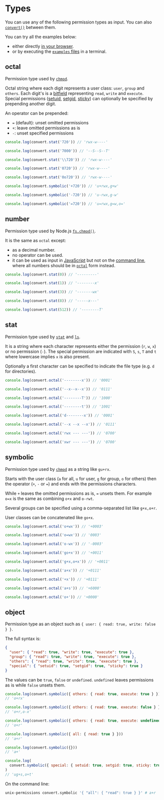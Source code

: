 # Types

You can use any of the following permission types as input. You can also
[`convert()`](API.md#convertoctalnumberstatsymbolicobjectpermission) between them.

You can try all the examples below:

- either directly [in your browser](https://repl.it/@ehmicky/unix-permissions).
- or by executing the [`examples` files](../examples/README.md) in a terminal.

## octal

Permission type used by [`chmod`](https://linux.die.net/man/1/chmod).

Octal string where each digit represents a user class: `user`, `group` and
`others`. Each digit's is a [bitfield](https://en.wikipedia.org/wiki/Bit_field)
representing `read`, `write` and `execute`. Special permissions
([setuid](https://en.wikipedia.org/wiki/Setuid),
[setgid](https://en.wikipedia.org/wiki/Setuid),
[sticky](https://en.wikipedia.org/wiki/Sticky_bit)) can optionally be
specified by prepending another digit.

An operator can be prepended:

- `=` (default): unset omitted permissions
- `+`: leave omitted permissions as is
- `-`: unset specified permissions

<!-- eslint-disable line-comment-position, no-inline-comments -->

```js
console.log(convert.stat('720')) // 'rwx-w----'

console.log(convert.stat('7000')) // '--S--S--T'

console.log(convert.stat('\\720')) // 'rwx-w----'

console.log(convert.stat('0720')) // 'rwx-w----'

console.log(convert.stat('0o720')) // 'rwx-w----'

console.log(convert.symbolic('+720')) // 'u+rwx,g+w'

console.log(convert.symbolic('-720')) // 'u-rwx,g-w'

console.log(convert.symbolic('=720')) // 'u=rwx,g=w,o='
```

## number

Permission type used by Node.js
[`fs.chmod()`](https://nodejs.org/api/fs.html#fs_fs_chmod_path_mode_callback).

It is the same as `octal` except:

- as a decimal number.
- no operator can be used.
- it can be used as input in [JavaScript](../README.md#usage-javascript) but not
  on the [command line](../README.md#usage-cli), where all numbers should be in
  [`octal`](#octal) form instead.

<!-- eslint-disable line-comment-position, no-inline-comments, no-magic-numbers -->

```js
console.log(convert.stat(0)) // '---------'

console.log(convert.stat(1)) // '--------x'

console.log(convert.stat(3)) // '-------wx'

console.log(convert.stat(8)) // '-----x---'

console.log(convert.stat(512)) // '--------T'
```

## stat

Permission type used by [`stat`](https://linux.die.net/man/2/stat) and
[`ls`](https://linux.die.net/man/1/ls).

It is a string where each character represents either the permission (`r`, `w`,
`x`) or no permission (`-`). The special permission are indicated with `S`,
`s`, `T` and `t` where lowercase implies `x` is also present.

Optionally a first character can be specified to indicate the file type (e.g.
`d` for directories).

<!-- eslint-disable line-comment-position, no-inline-comments -->

```js
console.log(convert.octal('--------x')) // '0001'

console.log(convert.octal('--x--x--x')) // '0111'

console.log(convert.octal('--------T')) // '1000'

console.log(convert.octal('--------t')) // '1001'

console.log(convert.octal('d--------x')) // '0001'

console.log(convert.octal('--x --x --x')) // '0111'

console.log(convert.octal('rwx --- ---')) // '0700'

console.log(convert.octal('xwr --- ---')) // '0700'
```

## symbolic

Permission type used by [`chmod`](https://linux.die.net/man/1/chmod) as a
string like `gu+rx`.

Starts with the user class (`a` for all, `u` for user, `g` for group, `o` for
others) then the operator (`+`, `-` or `=`) and ends with the permissions
characters.

While `+` leaves the omitted permissions as is, `=` unsets them. For example
`o=x` is the same as combining `o+x` and `o-rwt`.

Several groups can be specified using a comma-separated list like `g+x,o+r`.

User classes can be concatenated like `go+x`.

<!-- eslint-disable line-comment-position, no-inline-comments -->

```js
console.log(convert.octal('o+wx')) // '+0003'

console.log(convert.octal('o=wx')) // '0003'

console.log(convert.octal('o-wx')) // '-0003'

console.log(convert.octal('go+x')) // '+0011'

console.log(convert.octal('g+x,o+x')) // '+0011'

console.log(convert.octal('a+x')) // '+0111'

console.log(convert.octal('+x')) // '+0111'

console.log(convert.octal('a+s')) // '+6000'

console.log(convert.octal('o+')) // '+0000'
```

## object

Permission type as an object such as `{ user: { read: true, write: false } }`.

The full syntax is:

```json
{
  "user": { "read": true, "write": true, "execute": true },
  "group": { "read": true, "write": true, "execute": true },
  "others": { "read": true, "write": true, "execute": true },
  "special": { "setuid": true, "setgid": true, "sticky": true }
}
```

The values can be `true`, `false` or `undefined`. `undefined` leaves
permissions as is while `false` unsets them.

<!-- eslint-disable line-comment-position, no-inline-comments -->

```js
console.log(convert.symbolic({ others: { read: true, execute: true } }))
// 'o+rx'

console.log(convert.symbolic({ others: { read: true, execute: false } }))
// 'o+r,o-x'

console.log(convert.symbolic({ others: { read: true, execute: undefined } }))
// 'o+r'

console.log(convert.symbolic({ all: { read: true } }))
// 'a+r'

console.log(convert.symbolic({}))
// 'a+'

console.log(
  convert.symbolic({ special: { setuid: true, setgid: true, sticky: true } }),
)
// 'ug+s,o+t'
```

On the command line:

```bash
unix-permissions convert.symbolic '{ "all": { "read": true } }' # a+r
```
